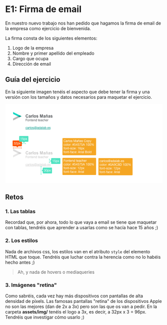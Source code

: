 # E1: Firma de email
En nuestro nuevo trabajo nos han pedido que hagamos la firma de email de la empresa como ejercicio de bienvenida.

La firma consta de los siguientes elementos:
1. Logo de la empresa
2. Nombre y primer apellido del empleado
3. Cargo que ocupa
4. Dirección de email

## Guía del ejercicio
En la siguiente imagen tenéis el aspecto que debe tener la firma y una versión con los tamaños y datos necesarios para maquetar el ejercicio.  

![Guía del ejercicio 1](assets/guia-ejercicio-1.png)

## Retos
### 1. Las tablas
Recordad que, por ahora, todo lo que vaya a email se tiene que maquetar con tablas, tendréis que aprender a usarlas como se hacía hace 15 años ;)

### 2. Los estilos
Nada de archivos css, los estilos van en el atributo `style` del elemento HTML que toque. Tendréis que luchar contra la herencia como no lo habéis hecho antes ;)  
>	Ah, y nada de hovers o mediaqueries

### 3. Imágenes "retina"
Como sabréis, cada vez hay más dispositivos con pantallas de alta densidad de píxels. Las famosas pantallas "retina" de los dispositivos Apple no son las mejores (dan de 2x a 3x) pero son las que os van a pedir.
En la carpeta **assets/img/** tenéis el logo a 3x, es decir, a 32px x 3 = 96px.
Tendréis que investigar cómo usarlo ;)
